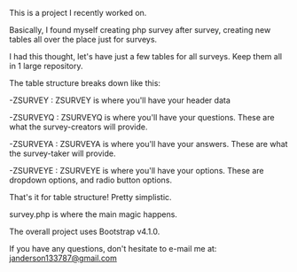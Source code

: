 This is a project I recently worked on.

Basically, I found myself creating php survey after survey, creating new tables all over the place just for surveys.

I had this thought, let's have just a few tables for all surveys. Keep them all in 1 large repository.

The table structure breaks down like this:

-ZSURVEY : ZSURVEY is where you'll have your header data

-ZSURVEYQ : ZSURVEYQ is where you'll have your questions. These are what the survey-creators will provide.

-ZSURVEYA : ZSURVEYA is where you'll have your answers. These are what the survey-taker will provide.

-ZSURVEYE : ZSURVEYE is where you'll have your options. These are dropdown options, and radio button options.


That's it for table structure! Pretty simplistic.

survey.php is where the main magic happens. 

The overall project uses Bootstrap v4.1.0.

If you have any questions, don't hesitate to e-mail me at: janderson133787@gmail.com
